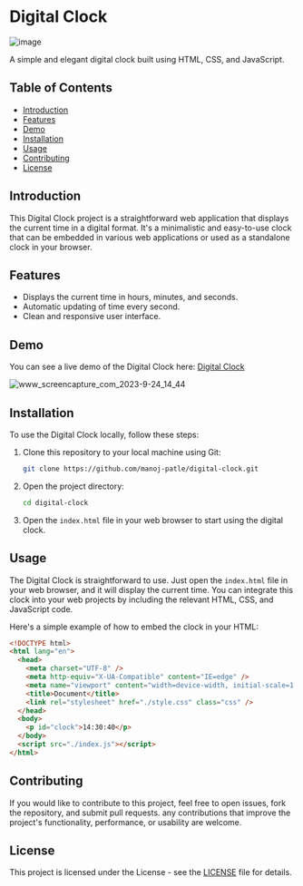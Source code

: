 # Digital Clock

![image](https://github.com/manoj-patle/digital-clock/assets/126101159/43b0aa35-de92-4299-be4a-3873707d0bb2)


A simple and elegant digital clock built using HTML, CSS, and JavaScript.

## Table of Contents

- [Introduction](#introduction)
- [Features](#features)
- [Demo](#demo)
- [Installation](#installation)
- [Usage](#usage)
- [Contributing](#contributing)
- [License](#license)

## Introduction

This Digital Clock project is a straightforward web application that displays the current time in a digital format. It's a minimalistic and easy-to-use clock that can be embedded in various web applications or used as a standalone clock in your browser.

## Features

- Displays the current time in hours, minutes, and seconds.
- Automatic updating of time every second.
- Clean and responsive user interface.

## Demo

You can see a live demo of the Digital Clock here: [Digital Clock](https://digital-clock-by-mp.netlify.app/)

![www_screencapture_com_2023-9-24_14_44](https://github.com/manoj-patle/digital-clock/assets/126101159/acae8149-46a5-4ea4-afef-276d05d7eca0)


## Installation

To use the Digital Clock locally, follow these steps:

1. Clone this repository to your local machine using Git:

   ```bash
   git clone https://github.com/manoj-patle/digital-clock.git
   ```

2. Open the project directory:

   ```bash
   cd digital-clock
   ```

3. Open the `index.html` file in your web browser to start using the digital clock.

## Usage

The Digital Clock is straightforward to use. Just open the `index.html` file in your web browser, and it will display the current time. You can integrate this clock into your web projects by including the relevant HTML, CSS, and JavaScript code.

Here's a simple example of how to embed the clock in your HTML:

```html
<!DOCTYPE html>
<html lang="en">
  <head>
    <meta charset="UTF-8" />
    <meta http-equiv="X-UA-Compatible" content="IE=edge" />
    <meta name="viewport" content="width=device-width, initial-scale=1.0" />
    <title>Document</title>
    <link rel="stylesheet" href="./style.css" class="css" />
  </head>
  <body>
    <p id="clock">14:30:40</p>
  </body>
  <script src="./index.js"></script>
</html>

```

## Contributing

If you would like to contribute to this project, feel free to open issues, fork the repository, and submit pull requests. any contributions that improve the project's functionality, performance, or usability are welcome.

## License

This project is licensed under the License - see the [LICENSE](LICENSE) file for details.
```
